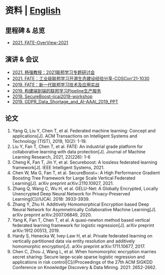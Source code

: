 # 资料 | [English](./README.md)


## 里程碑 & 总览

- [2021. FATE-OverView-2021](FATE-OverView-2021.pdf)

## 演讲 & 会议
- [2021. 杨强教授：2021联邦学习专题研讨会](杨强教授：2021联邦学习专题研讨会.pdf)
- [2021. FATE：工业级联邦学习开源生态建设经验分享-COSCon'21-1030](FATE：工业级联邦学习开源生态建设经验分享-COSCon'21-1030.pdf)
- [2019. FATE：新一代联邦学习技术及应用实战](FATE：新一代联邦学习技术及应用实战2019.pdf)
- [2019. 构建端到端的联邦学习Pipeline生产服务](构建端到端的联邦学习Pipeline生产服务2019.pdf)
- [2019. SecureBoost-ijcai2019-workshop](SecureBoost-ijcai2019-workshop.pdf)
- [2019. GDPR_Data_Shortage_and_AI-AAAI_2019_PPT](GDPR_Data_Shortage_and_AI-AAAI_2019_PPT.pdf)

## 论文
1. Yang Q, Liu Y, Chen T, et al. Federated machine learning: Concept and applications[J]. ACM Transactions on Intelligent Systems and Technology (TIST), 2019, 10(2): 1-19.
2. Liu Y, Fan T, Chen T, et al. FATE: An industrial grade platform for collaborative learning with data protection[J]. Journal of Machine Learning Research, 2021, 22(226): 1-6
3. Cheng K, Fan T, Jin Y, et al. Secureboost: A lossless federated learning framework[J]. IEEE Intelligent Systems, 2021.
4. Chen W, Ma G, Fan T, et al. SecureBoost+: A High Performance Gradient Boosting Tree Framework for Large Scale Vertical Federated Learning[J]. arXiv preprint arXiv:2110.10927, 2021.
5. Zhang Q, Wang C, Wu H, et al. GELU-Net: A Globally Encrypted, Locally Unencrypted Deep Neural Network for Privacy-Preserved Learning[C]//IJCAI. 2018: 3933-3939.
6. Zhang Y, Zhu H. Additively Homomorphical Encryption based Deep Neural Network for Asymmetrically Collaborative Machine Learning[J]. arXiv preprint arXiv:2007.06849, 2020.
7. Yang K, Fan T, Chen T, et al. A quasi-newton method based vertical federated learning framework for logistic regression[J]. arXiv preprint arXiv:1912.00513, 2019.
8. Hardy S, Henecka W, Ivey-Law H, et al. Private federated learning on vertically partitioned data via entity resolution and additively homomorphic encryption[J]. arXiv preprint arXiv:1711.10677, 2017.
9. Chen C, Zhou J, Wang L, et al. When homomorphic encryption marries secret sharing: Secure large-scale sparse logistic regression and applications in risk control[C]//Proceedings of the 27th ACM SIGKDD Conference on Knowledge Discovery & Data Mining. 2021: 2652-2662.






